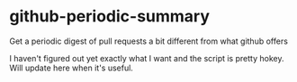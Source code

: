 # github-periodic-summary
Get a periodic digest of pull requests a bit different from what github offers

I haven't figured out yet exactly what I want and the script is pretty hokey. Will update here when it's useful.
